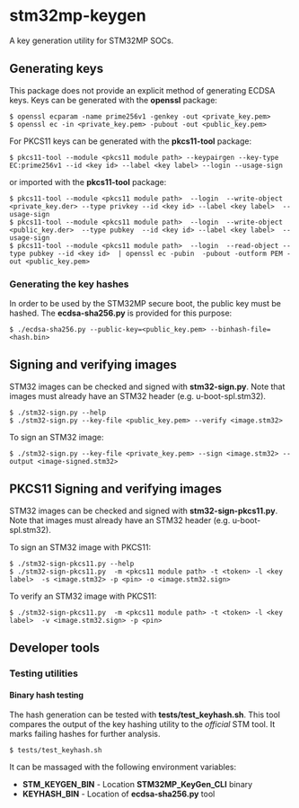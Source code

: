 # stm32mp-keygen

A key generation utility for STM32MP SOCs.

## Generating keys

This package does not provide an explicit method of generating ECDSA keys. Keys
can be generated with the __openssl__ package:

	$ openssl ecparam -name prime256v1 -genkey -out <private_key.pem>
	$ openssl ec -in <private_key.pem> -pubout -out <public_key.pem>

For PKCS11 keys can be generated with the __pkcs11-tool__ package:

	$ pkcs11-tool --module <pkcs11 module path> --keypairgen --key-type EC:prime256v1 --id <key id> --label <key label> --login --usage-sign

or imported  with the __pkcs11-tool__ package:

	$ pkcs11-tool --module <pkcs11 module path>  --login  --write-object <private_key.der> --type privkey --id <key id> --label <key label>  --usage-sign
	$ pkcs11-tool --module <pkcs11 module path>  --login  --write-object <public_key.der>  --type pubkey  --id <key id> --label <key label>  --usage-sign
	$ pkcs11-tool --module <pkcs11 module path>  --login  --read-object --type pubkey --id <key id>  | openssl ec -pubin  -pubout -outform PEM -out <public_key.pem>

### Generating the key hashes

In order to be used by the STM32MP secure boot, the public key must be hashed.
The __ecdsa-sha256.py__ is provided for this purpose:

	$ ./ecdsa-sha256.py --public-key=<public_key.pem> --binhash-file=<hash.bin>

## Signing and verifying images

STM32 images can be checked and signed with __stm32-sign.py__. Note that images
must already have an STM32 header (e.g. u-boot-spl.stm32).

	$ ./stm32-sign.py --help
	$ ./stm32-sign.py --key-file <public_key.pem> --verify <image.stm32>

To sign an STM32 image:

	$ ./stm32-sign.py --key-file <private_key.pem> --sign <image.stm32> --output <image-signed.stm32>


## PKCS11 Signing and verifying images 

STM32 images can be checked and signed with __stm32-sign-pkcs11.py__. Note that images
must already have an STM32 header (e.g. u-boot-spl.stm32).

To sign an STM32 image with PKCS11:

	$ ./stm32-sign-pkcs11.py --help
	$ ./stm32-sign-pkcs11.py  -m <pkcs11 module path> -t <token> -l <key label>  -s <image.stm32> -p <pin> -o <image.stm32.sign>

To verify an STM32 image with PKCS11:

	$ ./stm32-sign-pkcs11.py  -m <pkcs11 module path> -t <token> -l <key label>  -v <image.stm32.sign> -p <pin>

## Developer tools

### Testing utilities

#### Binary hash testing

The hash generation can be tested with __tests/test_keyhash.sh__. This tool
compares the output of the key hashing utility to the _official_ STM tool. It
marks failing hashes for further analysis.

	$ tests/test_keyhash.sh

It can be massaged with the following environment variables:

  * __STM_KEYGEN_BIN__ - Location __STM32MP_KeyGen_CLI__ binary
  * __KEYHASH_BIN__ - Location of __ecdsa-sha256.py__ tool

